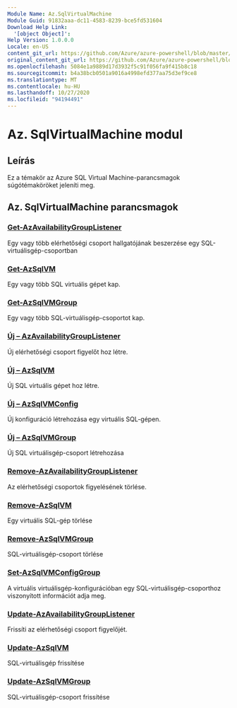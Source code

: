 ```yaml
---
Module Name: Az.SqlVirtualMachine
Module Guid: 91832aaa-dc11-4583-8239-bce5fd531604
Download Help Link:
  '[object Object]': 
Help Version: 1.0.0.0
Locale: en-US
content_git_url: https://github.com/Azure/azure-powershell/blob/master/src/SqlVirtualMachine/SqlVirtualMachine/help/Az.SqlVirtualMachine.md
original_content_git_url: https://github.com/Azure/azure-powershell/blob/master/src/SqlVirtualMachine/SqlVirtualMachine/help/Az.SqlVirtualMachine.md
ms.openlocfilehash: 5084e1a9889d17d3932f5c91f056fa9f415b8c18
ms.sourcegitcommit: b4a38bcb0501a9016a4998efd377aa75d3ef9ce8
ms.translationtype: MT
ms.contentlocale: hu-HU
ms.lasthandoff: 10/27/2020
ms.locfileid: "94194491"
---
```

# Az. SqlVirtualMachine modul
## Leírás
Ez a témakör az Azure SQL Virtual Machine-parancsmagok súgótémaköröket jeleníti meg.

## Az. SqlVirtualMachine parancsmagok
### [Get-AzAvailabilityGroupListener](Get-AzAvailabilityGroupListener.md)
Egy vagy több elérhetőségi csoport hallgatójának beszerzése egy SQL-virtuálisgép-csoportban

### [Get-AzSqlVM](Get-AzSqlVM.md)
Egy vagy több SQL virtuális gépet kap.

### [Get-AzSqlVMGroup](Get-AzSqlVMGroup.md)
Egy vagy több SQL-virtuálisgép-csoportot kap.

### [Új – AzAvailabilityGroupListener](New-AzAvailabilityGroupListener.md)
Új elérhetőségi csoport figyelőt hoz létre.

### [Új – AzSqlVM](New-AzSqlVM.md)
Új SQL virtuális gépet hoz létre.

### [Új – AzSqlVMConfig](New-AzSqlVMConfig.md)
Új konfiguráció létrehozása egy virtuális SQL-gépen.

### [Új – AzSqlVMGroup](New-AzSqlVMGroup.md)
Új SQL virtuálisgép-csoport létrehozása

### [Remove-AzAvailabilityGroupListener](Remove-AzAvailabilityGroupListener.md)
Az elérhetőségi csoportok figyelésének törlése.

### [Remove-AzSqlVM](Remove-AzSqlVM.md)
Egy virtuális SQL-gép törlése

### [Remove-AzSqlVMGroup](Remove-AzSqlVMGroup.md)
SQL-virtuálisgép-csoport törlése

### [Set-AzSqlVMConfigGroup](Set-AzSqlVMConfigGroup.md)
A virtuális virtuálisgép-konfigurációban egy SQL-virtuálisgép-csoporthoz viszonyított információt adja meg.

### [Update-AzAvailabilityGroupListener](Update-AzAvailabilityGroupListener.md)
Frissíti az elérhetőségi csoport figyelőjét.

### [Update-AzSqlVM](Update-AzSqlVM.md)
SQL-virtuálisgép frissítése

### [Update-AzSqlVMGroup](Update-AzSqlVMGroup.md)
SQL-virtuálisgép-csoport frissítése

